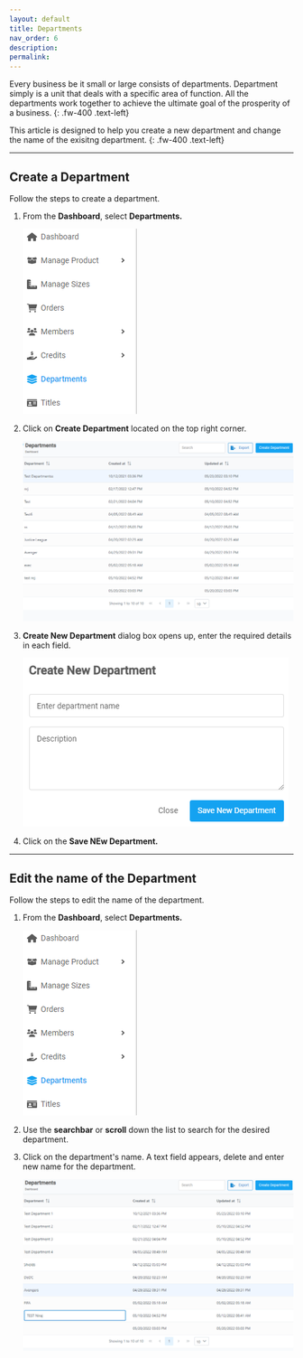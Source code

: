 ```yaml
---
layout: default
title: Departments
nav_order: 6
description:
permalink:
---
```


Every business be it small or large consists of departments. Department simply is a unit that deals with a specific area of function. All the departments work together to achieve the ultimate goal of the prosperity of a business.
{: .fw-400 .text-left}

This article is designed to help you create a new department and change the name of the exisitng department.
{: .fw-400 .text-left}

---

## Create a Department

Follow the steps to create a department.

1. From the **Dashboard**, select **Departments.**

   ![department_menu](/images/departments/dprt1.png)

2. Click on **Create Department** located on the top right corner.

   ![department_pages](/images/departments/dprt2.png "Department Pages")

3. **Create New Department** dialog box opens up, enter the required details in each field.

   ![department_pages](/images/departments/dprt3.png "Department Create Dialog box")

4. Click on the **Save NEw Department.**

---

## Edit the name of the Department

Follow the steps to edit the name of the department.

1. From the **Dashboard**, select **Departments.**

   ![department_menu](/images/departments/dprt1.png)

2. Use the **searchbar** or **scroll** down the list to search for the desired department.

3. Click on the department's name. A text field appears, delete and enter new name for the department.

   ![department_pages](/images/departments/editdprt2.png "Department Pages")
